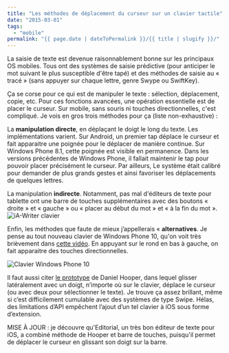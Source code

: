 ```yaml
---
title: "Les méthodes de déplacement du curseur sur un clavier tactile"
date: "2015-03-01"
tags:
  - "mobile"
permalink: "{{ page.date | dateToPermalink }}/{{ title | slugify }}/"
---
```


La saisie de texte est devenue raisonnablement bonne sur les principaux OS mobiles. Tous ont des systèmes de saisie prédictive (pour anticiper le mot suivant le plus susceptible d'être tapé) et des méthodes de saisie au « tracé » (sans appuyer sur chaque lettre, genre Swype ou SwiftKey).

Ça se corse pour ce qui est de manipuler le texte : sélection, déplacement, copie, etc. Pour ces fonctions avancées, une opération essentielle est de placer le curseur. Sur mobile, sans souris ni touches directionnelles, c'est compliqué. Je vois en gros trois méthodes pour ça (liste non-exhaustive) :

La **manipulation directe**, en déplaçant le doigt le long du texte. Les implémentations varient. Sur Android, un premier tap déplace le curseur et fait apparaitre une poignée pour le déplacer de manière continue. Sur Windows Phone 8.1, cette poignée est visible en permanence. Dans les versions précédentes de Windows Phone, il fallait maintenir le tap pour pouvoir placer précisément le curseur. Par ailleurs, Le système était calibré pour demander de plus grands gestes et ainsi favoriser les déplacements de quelques lettres.

La manipulation **indirecte**. Notamment, pas mal d'éditeurs de texte pour tablette ont une barre de touches supplémentaires avec des boutons « droite » et « gauche » ou « placer au début du mot » et « à la fin du mot ». ![iA-Writer clavier](/assets/images/iA-Writer-e1425234291570.jpg " iA-Writer")

Enfin, les méthodes que faute de mieux j’appellerais « **alternatives**. Je pense au tout nouveau clavier de Windows Phone 10, qu'on voit très brièvement dans [cette vidéo](https://www.youtube.com/watch?feature=player_detailpage&v=mzTG0VbxVfw#t=57). En appuyant sur le rond en bas à gauche, on fait apparaitre des touches directionnelles.

![Clavier Windows Phone 10](/assets/images/wp_ss_20150212_00291-e1425235668479.png " Windows Phone 10")

Il faut aussi citer [le prototype](https://www.youtube.com/watch?v=RGQTaHGQ04Q) de Daniel Hooper, dans lequel glisser latéralement avec un doigt, n’importe où sur le clavier, déplace le curseur (ou avec deux pour sélectionner le texte). Je trouve ça assez brillant, même si c’est difficilement cumulable avec des systèmes de type Swipe. Hélas, des limitations d’API empêchent l’ajout d’un tel clavier à iOS sous forme d’extension.

MISE À JOUR : je découvre qu'Editorial, un très bon éditeur de texte pour iOS, a combiné méthode de Hooper et barre de touches, puisqu'il permet de déplacer le curseur en glissant son doigt sur la barre.
